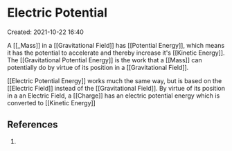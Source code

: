 # Electric Potential 
Created: 2021-10-22 16:40

A [[_Mass]] in a [[Gravitational Field]] has [[Potential Energy]], which means it has the potential to accelerate and thereby increase it's [[Kinetic Energy]]. The [[Gravitational Potential Energy]] is the work that a [[Mass]] can potentially do by virtue of its position in a [[Gravitational Field]].

[[Electric Potential Energy]] works much the same way, but is based on the [[Electric Field]] instead of the [[Gravitational Field]]. By virtue of its position in a an Electric Field, a [[Charge]] has an electric potential energy which is converted to [[Kinetic Energy]]

## References
1. 